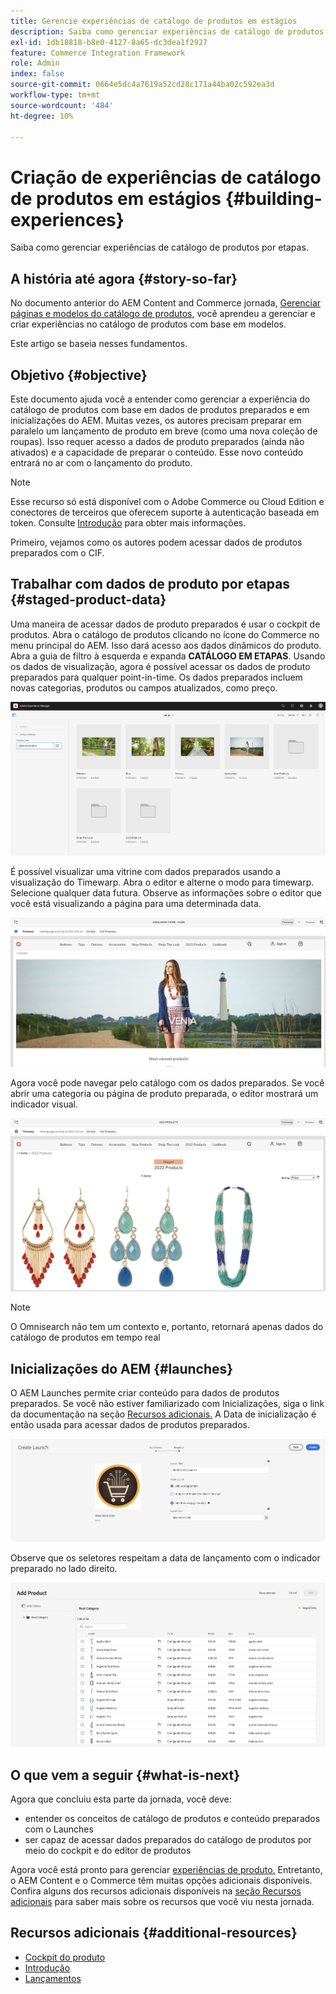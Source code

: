 ```yaml
---
title: Gerencie experiências de catálogo de produtos em estágios
description: Saiba como gerenciar experiências de catálogo de produtos por etapas.
exl-id: 1db18818-b8e0-4127-8a65-dc3dea1f2927
feature: Commerce Integration Framework
role: Admin
index: false
source-git-commit: 0664e5dc4a7619a52cd28c171a44ba02c592ea3d
workflow-type: tm+mt
source-wordcount: '484'
ht-degree: 10%

---
```



# Criação de experiências de catálogo de produtos em estágios {#building-experiences}

Saiba como gerenciar experiências de catálogo de produtos por etapas.

## A história até agora {#story-so-far}

No documento anterior do AEM Content and Commerce jornada, [Gerenciar páginas e modelos do catálogo de produtos](/help/commerce-cloud/cif-storefront/commerce-journeys/aem-commerce-content-author/catalog-templates.md), você aprendeu a gerenciar e criar experiências no catálogo de produtos com base em modelos.

Este artigo se baseia nesses fundamentos.

## Objetivo {#objective}

Este documento ajuda você a entender como gerenciar a experiência do catálogo de produtos com base em dados de produtos preparados e em inicializações do AEM. Muitas vezes, os autores precisam preparar em paralelo um lançamento de produto em breve (como uma nova coleção de roupas). Isso requer acesso a dados de produto preparados (ainda não ativados) e a capacidade de preparar o conteúdo. Esse novo conteúdo entrará no ar com o lançamento do produto.

>[!NOTE]
>
>Esse recurso só está disponível com o Adobe Commerce ou Cloud Edition e conectores de terceiros que oferecem suporte à autenticação baseada em token. Consulte [Introdução](/help/commerce-cloud/cif-storefront/getting-started.md) para obter mais informações.

Primeiro, vejamos como os autores podem acessar dados de produtos preparados com o CIF.

## Trabalhar com dados de produto por etapas {#staged-product-data}

Uma maneira de acessar dados de produto preparados é usar o cockpit de produtos. Abra o catálogo de produtos clicando no ícone do Commerce no menu principal do AEM. Isso dará acesso aos dados dinâmicos do produto. Abra a guia de filtro à esquerda e expanda **CATÁLOGO EM ETAPAS**. Usando os dados de visualização, agora é possível acessar os dados de produto preparados para qualquer point-in-time. Os dados preparados incluem novas categorias, produtos ou campos atualizados, como preço.

![ferramenta cockpit de preparo](assets/staged-cockpit.png)

É possível visualizar uma vitrine com dados preparados usando a visualização do Timewarp. Abra o editor e alterne o modo para timewarp. Selecione qualquer data futura. Observe as informações sobre o editor que você está visualizando a página para uma determinada data.

![timewarp de estágio](assets/staged-timewarp.png)

Agora você pode navegar pelo catálogo com os dados preparados. Se você abrir uma categoria ou página de produto preparada, o editor mostrará um indicador visual.

![plano de preparo](assets/staged-plp.png)

>[!NOTE]
>
>O Omnisearch não tem um contexto e, portanto, retornará apenas dados do catálogo de produtos em tempo real

## Inicializações do AEM {#launches}

O AEM Launches permite criar conteúdo para dados de produtos preparados. Se você não estiver familiarizado com Inicializações, siga o link da documentação na seção [Recursos adicionais.](#additional-resources) A Data de inicialização é então usada para acessar dados de produtos preparados.

![inicialização em andamento](assets/staged-launch.png)

Observe que os seletores respeitam a data de lançamento com o indicador preparado no lado direito.

![seletor de etapas](assets/staged-picker.png)

## O que vem a seguir {#what-is-next}

Agora que concluiu esta parte da jornada, você deve:

* entender os conceitos de catálogo de produtos e conteúdo preparados com o Launches
* ser capaz de acessar dados preparados do catálogo de produtos por meio do cockpit e do editor de produtos

Agora você está pronto para gerenciar [experiências de produto.](/help/commerce-cloud/cif-storefront/commerce-journeys/aem-commerce-content-author/product-experience-management.md) Entretanto, o AEM Content e o Commerce têm muitas opções adicionais disponíveis. Confira alguns dos recursos adicionais disponíveis na [seção Recursos adicionais](#additional-resources) para saber mais sobre os recursos que você viu nesta jornada.

## Recursos adicionais {#additional-resources}

* [Cockpit do produto](/help/commerce-cloud/cif-storefront/authoring/product-cockpit.md)
* [Introdução](/help/commerce-cloud/cif-storefront/getting-started.md)
* [Lançamentos](/help/sites-cloud/authoring/launches/overview.md)
